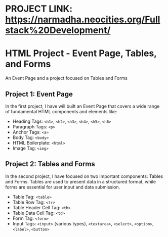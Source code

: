 # PROJECT LINK: https://narmadha.neocities.org/Fullstack%20Development/

# HTML Project - Event Page, Tables, and Forms
An Event Page and a project focused on Tables and Forms

## Project 1: Event Page

In the first project, I have will built an Event Page that covers a wide range of fundamental HTML components and elements like:

- Heading Tags: `<h1>`, `<h2>`, `<h3>`, `<h4>`, `<h5>`, `<h6>`
- Paragraph Tags: `<p>`
- Anchor Tags: `<a>`
- Body Tag: `<body>`
- HTML Boilerplate: `<html>`
- Image Tag: `<img>`

## Project 2: Tables and Forms

In the second project, I have focused on two important components: Tables and Forms. Tables are used to present data in a structured format, while forms are essential for user input and data submission.

- Table Tag: `<table>`
- Table Row Tag: `<tr>`
- Table Header Cell Tag: `<th>`
- Table Data Cell Tag: `<td>`
- Form Tag: `<form>`
- Input Tags: `<input>` (various types), `<textarea>`, `<select>`, `<option>`, `<label>`, `<button>`
